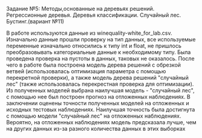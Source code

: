 Задание №5: Методы,основанные на деревьях решений. Регрессионные деревья. Деревья классификации. Случайный лес. Бустинг.(вариант №11)

В работе используются данные из winequality-white_for_lab.csv. Изначально данные прошли проверку на тип данных, все используемые переменные изначально относились к типу int и float, не пришлось преобразовывать категориальные данные к необходимому типу. Была проведена проверка на пустоты в данных, таковых не оказалось. После чего в работе была построена модель дерева решений с обрезкой ветвей (использовалась оптимизация параметра с помощью перекретной проверки), а также модель дерева решений "случайный лес" (также использовалась перекрестная проверка для оптимизации). Из полученных моделей выбрана наилучшая модель - "случайный лес", с помощью нее был построен прогноз на отложенных наблюдениях. В заключении оценены точности полученных моделей на отложенных и исходных тестовых наблюдениях. Наилучшая точность была достигнута с помощью модели "случайный лес" на отложенных наблюдениях. Вероятно, на отложенных наблюдениях модель предсказала лучше, чем на других данных из-за разного количества данных в этих выборках

